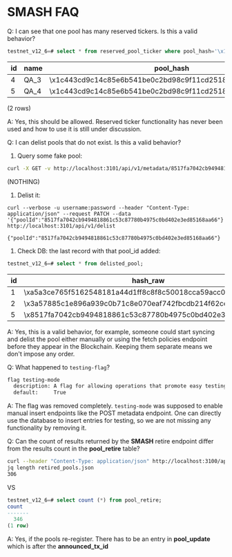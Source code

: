 # SMASH FAQ

Q: I can see that one pool has many reserved tickers. Is this a valid behavior?

```sql
testnet_v12_6=# select * from reserved_pool_ticker where pool_hash='\x1c443cd9c14c85e6b541be0c2bd98c9f11cd25185a15636c44c4cd3f';
```
| id | name |                         pool_hash
| -- | ---- | -----------------------------------------------------------
|   4 | QA_3 | \x1c443cd9c14c85e6b541be0c2bd98c9f11cd25185a15636c44c4cd3f
|   5 | QA_4 | \x1c443cd9c14c85e6b541be0c2bd98c9f11cd25185a15636c44c4cd3f  
(2 rows)


A: Yes, this should be allowed. Reserved ticker functionality has never been used and how to use it is still under discussion.


Q: I can delist pools that do not exist. Is this a valid behavior?


1. Query some fake pool:

```sh
curl -X GET -v http://localhost:3101/api/v1/metadata/8517fa7042cb9494818861c53c87780b4975c0bd402e3ed85168aa66/4b2221a0ac0b0197308323080ba97e3e453f8625393d30f96eebe0fca4cb7335 | jq .

```
(NOTHING)

1. Delist it:

```shell
curl --verbose -u username:password --header "Content-Type: application/json" --request PATCH --data '{"poolId":"8517fa7042cb9494818861c53c87780b4975c0bd402e3ed85168aa66"}' http://localhost:3101/api/v1/delist

{"poolId":"8517fa7042cb9494818861c53c87780b4975c0bd402e3ed85168aa66"}
```

1. Check DB: the last record with that pool_id added:

```sql
testnet_v12_6=# select * from delisted_pool;
```
  id |                          hash_raw
 --- | -----------------------------------------------------------
   1 | \xa5a3ce765f5162548181a44d1ff8c8f8c50018cca59acc0b70a85a41
   2 | \x3a57885c1e896a939c0b71c8e070eaf742fbcdb214f62cede8b79b10
   5 | \x8517fa7042cb9494818861c53c87780b4975c0bd402e3ed85168aa66



A: Yes, this is a valid behavior, for example, someone could start syncing and delist the pool either manually or using the fetch policies endpoint before they appear in the Blockchain. Keeping them separate means we don't impose any order.


Q: What happened to `testing-flag`?

```sh
flag testing-mode
  description: A flag for allowing operations that promote easy testing.
  default:     True
```

A: The flag was removed completely. `testing-mode` was supposed to enable manual insert endpoints like the POST metadata endpoint.
One can directly use the database to insert entries for testing, so we are not missing any functionality by removing it.


Q: Can the count of results returned by the **SMASH** retire endpoint differ from the results count in the **pool_retire** table?

```sh
curl --header "Content-Type: application/json" http://localhost:3100/api/v1/retired | jq . > retired_pools.json
jq length retired_pools.json
306
```

VS

```sql
testnet_v12_6=# select count (*) from pool_retire;
count
-------
  346
(1 row)
```

A: Yes, if the pools re-register. There has to be an entry in **pool_update** which is after the **announced_tx_id**
